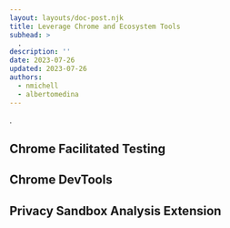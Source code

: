 ```yaml
---
layout: layouts/doc-post.njk
title: Leverage Chrome and Ecosystem Tools
subhead: >
  .
description: ''
date: 2023-07-26
updated: 2023-07-26
authors:
  - nmichell
  - albertomedina
---
```


.

## Chrome Facilitated Testing

## Chrome DevTools

## Privacy Sandbox Analysis Extension
